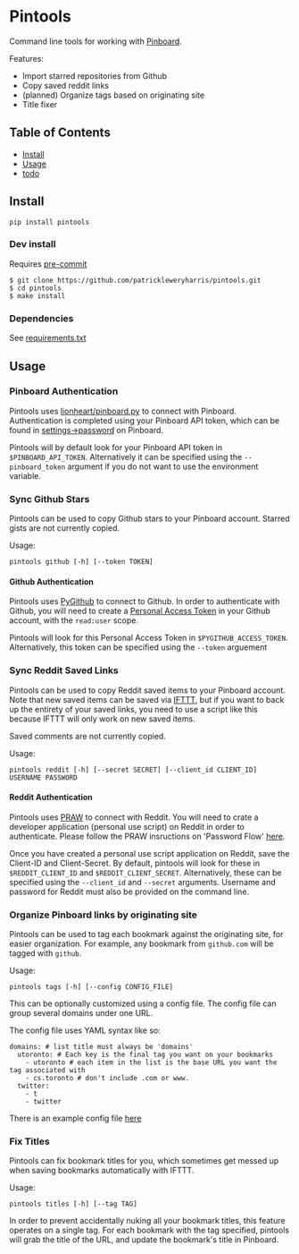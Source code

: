 # Pintools
Command line tools for working with [Pinboard](https://pinboard.in).

Features:
- Import starred repositories from Github
- Copy saved reddit links
- (planned) Organize tags based on originating site
- Title fixer

## Table of Contents
* [Install](#install)
* [Usage](#usage)
* [todo](#todo)

## Install

```
pip install pintools
```

### Dev install

Requires [pre-commit](https://pre-commit.com/)

```
$ git clone https://github.com/patrickleweryharris/pintools.git
$ cd pintools
$ make install
```

### Dependencies

See [requirements.txt](requirements.txt)

## Usage

### Pinboard Authentication

Pintools uses [lionheart/pinboard.py](https://github.com/lionheart/pinboard.py)
to connect with Pinboard. Authentication is completed using your Pinboard API
token, which can be found in [settings->password](https://pinboard.in/settings/password) on Pinboard.

Pintools will by default look for your Pinboard API token in `$PINBOARD_API_TOKEN`. Alternatively it
can be specified using the `--pinboard_token` argument if you do not want to use
the environment variable.

### Sync Github Stars

Pintools can be used to copy Github stars to your Pinboard account. Starred
gists are not currently copied.

Usage:
```
pintools github [-h] [--token TOKEN]
```

#### Github Authentication

Pintools uses [PyGithub](https://github.com/PyGithub/PyGithub) to connect to
Github. In order to authenticate with Github, you will need to create a [Personal
Access Token](https://github.com/settings/tokens) in your Github account, with the
`read:user` scope.

Pintools will look for this Personal Access Token in `$PYGITHUB_ACCESS_TOKEN`.
Alternatively, this token can be specified using the `--token` arguement

### Sync Reddit Saved Links
Pintools can be used to copy Reddit saved items to your Pinboard account. Note
that new saved items can be saved via [IFTTT](ifttt.com), but if you want to
back up the entirety of your saved links, you need to use a script like this
because IFTTT will only work on new saved items.

Saved comments are not currently copied.

Usage:
```
pintools reddit [-h] [--secret SECRET] [--client_id CLIENT_ID] USERNAME PASSWORD
```

#### Reddit Authentication

Pintools uses [PRAW](https://praw.readthedocs.io/en/latest/) to connect with
Reddit. You will need to crate a developer application (personal use script) on
Reddit in order to authenticate. Please follow the PRAW insructions on 'Password
Flow'
[here](https://praw.readthedocs.io/en/latest/getting_started/authentication.html#password-flow).

Once you have created a personal use script application on Reddit, save the
Client-ID and Client-Secret. By default, pintools will look for these in
`$REDDIT_CLIENT_ID` and `$REDDIT_CLIENT_SECRET`. Alternatively, these can be
specified using the `--client_id` and `--secret` arguments. Username and
password for Reddit must also be provided on the command line.

### Organize Pinboard links by originating site

Pintools can be used to tag each bookmark against the originating site,
for easier organization. For example, any bookmark from `github.com` will
be tagged with `github`.

Usage:
```
pintools tags [-h] [--config CONFIG_FILE]
```
This can be optionally customized using a config file. The config file can group several
domains under one URL.

The config file uses YAML syntax like so:
```
domains: # list title must always be 'domains'
  utoronto: # Each key is the final tag you want on your bookmarks
    - utoronto # each item in the list is the base URL you want the tag associated with
    - cs.toronto # don't include .com or www.
  twitter:
    - t
    - twitter
```
There is an example config file [here](domain_assoc.yml)

### Fix Titles
Pintools can fix bookmark titles for you, which sometimes get messed up when
saving bookmarks automatically with IFTTT.

Usage:
```
pintools titles [-h] [--tag TAG]
```
In order to prevent accidentally nuking all your bookmark titles, this feature
operates on a single tag. For each bookmark with the tag specified, pintools
will grab the title of the URL, and update the bookmark's title in Pinboard.
